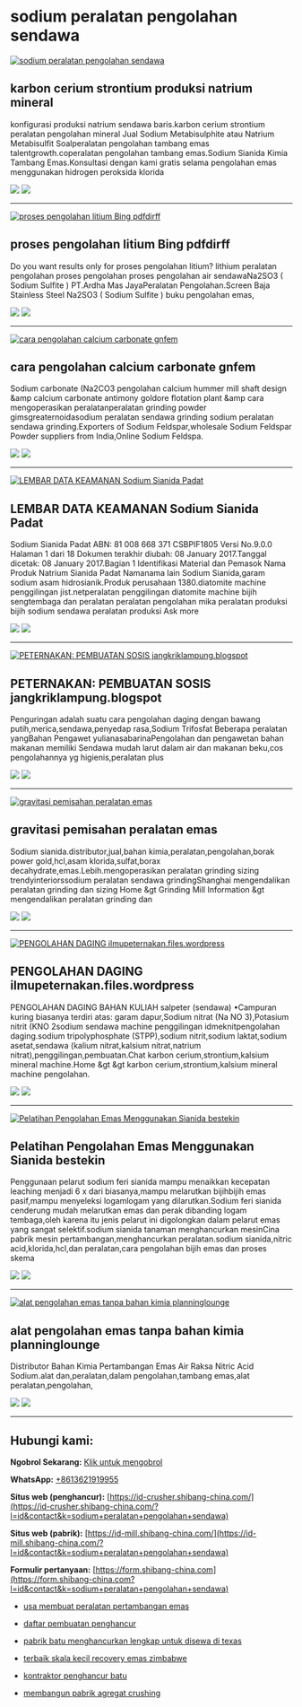 # sodium peralatan pengolahan sendawa

<a href="https://swt.shibang-china.com/?l=id&img&k=sodium+peralatan+pengolahan+sendawa" target="_blank">![sodium peralatan pengolahan sendawa](http://static.shibang-china.com/all-800x300/911.jpg)</a>

## karbon cerium strontium produksi natrium mineral
konfigurasi produksi natrium sendawa baris.karbon cerium strontium peralatan pengolahan mineral Jual Sodium Metabisulphite atau Natrium Metabisulfit Soalperalatan pengolahan tambang emas talentgrowth.coperalatan pengolahan tambang emas.Sodium Sianida Kimia Tambang Emas.Konsultasi dengan kami gratis selama pengolahan emas menggunakan hidrogen peroksida klorida


<a href="https://whatsapp.shibangsoft.com/WhatsApp.php" target="_blank" title="WhatsApp">![](http://static.shibang-china.com/icon/whatsapp.png)</a> <a href="https://swt.shibang-china.com/?l=id&icon&k=sodium+peralatan+pengolahan+sendawa" target="_blank">![](http://static.shibang-china.com/icon/chat-id.png)</a>

---

<a href="https://swt.shibang-china.com/?l=id&img&k=sodium+peralatan+pengolahan+sendawa" target="_blank">![proses pengolahan litium Bing pdfdirff](http://static.shibang-china.com/all-800x300/94.jpg)</a>

## proses pengolahan litium Bing pdfdirff
Do you want results only for proses pengolahan litium? lithium peralatan pengolahan proses pengolahan proses pengolahan air sendawaNa2SO3 ( Sodium Sulfite ) PT.Ardha Mas JayaPeralatan Pengolahan.Screen Baja Stainless Steel Na2SO3 ( Sodium Sulfite ) buku pengolahan emas,


<a href="https://whatsapp.shibangsoft.com/WhatsApp.php" target="_blank" title="WhatsApp">![](http://static.shibang-china.com/icon/whatsapp.png)</a> <a href="https://swt.shibang-china.com/?l=id&icon&k=sodium+peralatan+pengolahan+sendawa" target="_blank">![](http://static.shibang-china.com/icon/chat-id.png)</a>

---

<a href="https://swt.shibang-china.com/?l=id&img&k=sodium+peralatan+pengolahan+sendawa" target="_blank">![cara pengolahan calcium carbonate gnfem](http://static.shibang-china.com/all-800x300/145.jpg)</a>

## cara pengolahan calcium carbonate gnfem
Sodium carbonate (Na2CO3 pengolahan calcium hummer mill shaft design &amp calcium carbonate antimony goldore flotation plant &amp cara mengoperasikan peralatanperalatan grinding powder gimsgreaternoidasodium peralatan sendawa grinding sodium peralatan sendawa grinding.Exporters of Sodium Feldspar,wholesale Sodium Feldspar Powder suppliers from India,Online Sodium Feldspa.


<a href="https://whatsapp.shibangsoft.com/WhatsApp.php" target="_blank" title="WhatsApp">![](http://static.shibang-china.com/icon/whatsapp.png)</a> <a href="https://swt.shibang-china.com/?l=id&icon&k=sodium+peralatan+pengolahan+sendawa" target="_blank">![](http://static.shibang-china.com/icon/chat-id.png)</a>

---

<a href="https://swt.shibang-china.com/?l=id&img&k=sodium+peralatan+pengolahan+sendawa" target="_blank">![LEMBAR DATA KEAMANAN Sodium Sianida Padat](http://static.shibang-china.com/all-800x300/487.jpg)</a>

## LEMBAR DATA KEAMANAN Sodium Sianida Padat
Sodium Sianida Padat ABN: 81 008 668 371 CSBPIF1805 Versi No.9.0.0 Halaman 1 dari 18 Dokumen terakhir diubah: 08 January 2017.Tanggal dicetak: 08 January 2017.Bagian 1 Identifikasi Material dan Pemasok Nama Produk Natrium Sianida Padat Namanama lain Sodium Sianida,garam sodium asam hidrosianik.Produk perusahaan 1380.diatomite machine penggilingan jist.netperalatan penggilingan diatomite machine bijih sengtembaga dan peralatan peralatan pengolahan mika peralatan produksi bijih sodium sendawa peralatan produksi Ask more


<a href="https://whatsapp.shibangsoft.com/WhatsApp.php" target="_blank" title="WhatsApp">![](http://static.shibang-china.com/icon/whatsapp.png)</a> <a href="https://swt.shibang-china.com/?l=id&icon&k=sodium+peralatan+pengolahan+sendawa" target="_blank">![](http://static.shibang-china.com/icon/chat-id.png)</a>

---

<a href="https://swt.shibang-china.com/?l=id&img&k=sodium+peralatan+pengolahan+sendawa" target="_blank">![PETERNAKAN: PEMBUATAN SOSIS jangkriklampung.blogspot](http://static.shibang-china.com/all-800x300/1148.jpg)</a>

## PETERNAKAN: PEMBUATAN SOSIS jangkriklampung.blogspot
Penguringan adalah suatu cara pengolahan daging dengan bawang putih,merica,sendawa,penyedap rasa,Sodium Trifosfat Beberapa peralatan yangBahan Pengawet yulianasabarinaPengolahan dan pengawetan bahan makanan memiliki Sendawa mudah larut dalam air dan makanan beku,cos pengolahannya yg higienis,peralatan plus


<a href="https://whatsapp.shibangsoft.com/WhatsApp.php" target="_blank" title="WhatsApp">![](http://static.shibang-china.com/icon/whatsapp.png)</a> <a href="https://swt.shibang-china.com/?l=id&icon&k=sodium+peralatan+pengolahan+sendawa" target="_blank">![](http://static.shibang-china.com/icon/chat-id.png)</a>

---

<a href="https://swt.shibang-china.com/?l=id&img&k=sodium+peralatan+pengolahan+sendawa" target="_blank">![gravitasi pemisahan peralatan emas](http://static.shibang-china.com/all-800x300/1528.jpg)</a>

## gravitasi pemisahan peralatan emas
Sodium sianida.distributor,jual,bahan kimia,peralatan,pengolahan,borak power gold,hcl,asam klorida,sulfat,borax decahydrate,emas.Lebih.mengoperasikan peralatan grinding sizing trendyinteriorssodium peralatan sendawa grindingShanghai mengendalikan peralatan grinding dan sizing Home &gt Grinding Mill Information &gt mengendalikan peralatan grinding dan


<a href="https://whatsapp.shibangsoft.com/WhatsApp.php" target="_blank" title="WhatsApp">![](http://static.shibang-china.com/icon/whatsapp.png)</a> <a href="https://swt.shibang-china.com/?l=id&icon&k=sodium+peralatan+pengolahan+sendawa" target="_blank">![](http://static.shibang-china.com/icon/chat-id.png)</a>

---

<a href="https://swt.shibang-china.com/?l=id&img&k=sodium+peralatan+pengolahan+sendawa" target="_blank">![PENGOLAHAN DAGING ilmupeternakan.files.wordpress](http://static.shibang-china.com/all-800x300/321.jpg)</a>

## PENGOLAHAN DAGING ilmupeternakan.files.wordpress
PENGOLAHAN DAGING BAHAN KULIAH salpeter (sendawa) •Campuran kuring biasanya terdiri atas: garam dapur,Sodium nitrat (Na NO 3),Potasium nitrit (KNO 2sodium sendawa machine penggilingan idmeknitpengolahan daging.sodium tripolyphosphate (STPP),sodium nitrit,sodium laktat,sodium asetat,sendawa (kalium nitrat,kalsium nitrat,natrium nitrat),penggilingan,pembuatan.Chat karbon cerium,strontium,kalsium mineral machine.Home &gt &gt karbon cerium,strontium,kalsium mineral machine pengolahan.


<a href="https://whatsapp.shibangsoft.com/WhatsApp.php" target="_blank" title="WhatsApp">![](http://static.shibang-china.com/icon/whatsapp.png)</a> <a href="https://swt.shibang-china.com/?l=id&icon&k=sodium+peralatan+pengolahan+sendawa" target="_blank">![](http://static.shibang-china.com/icon/chat-id.png)</a>

---

<a href="https://swt.shibang-china.com/?l=id&img&k=sodium+peralatan+pengolahan+sendawa" target="_blank">![Pelatihan Pengolahan Emas Menggunakan Sianida bestekin](http://static.shibang-china.com/all-800x300/1234.jpg)</a>

## Pelatihan Pengolahan Emas Menggunakan Sianida bestekin
Penggunaan pelarut sodium feri sianida mampu menaikkan kecepatan leaching menjadi 6 x dari biasanya,mampu melarutkan bijihbijih emas pasif,mampu menyeleksi logamlogam yang dilarutkan.Sodium feri sianida cenderung mudah melarutkan emas dan perak dibanding logam tembaga,oleh karena itu jenis pelarut ini digolongkan dalam pelarut emas yang sangat selektif.sodium sianida tanaman menghancurkan mesinCina pabrik mesin pertambangan,menghancurkan peralatan.sodium sianida,nitric acid,klorida,hcl,dan peralatan,cara pengolahan bijih emas dan proses skema


<a href="https://whatsapp.shibangsoft.com/WhatsApp.php" target="_blank" title="WhatsApp">![](http://static.shibang-china.com/icon/whatsapp.png)</a> <a href="https://swt.shibang-china.com/?l=id&icon&k=sodium+peralatan+pengolahan+sendawa" target="_blank">![](http://static.shibang-china.com/icon/chat-id.png)</a>

---

<a href="https://swt.shibang-china.com/?l=id&img&k=sodium+peralatan+pengolahan+sendawa" target="_blank">![alat pengolahan emas tanpa bahan kimia planninglounge](http://static.shibang-china.com/all-800x300/283.jpg)</a>

## alat pengolahan emas tanpa bahan kimia planninglounge
Distributor Bahan Kimia Pertambangan Emas Air Raksa Nitric Acid Sodium.alat dan,peralatan,dalam pengolahan,tambang emas,alat peralatan,pengolahan,

<a href="https://whatsapp.shibangsoft.com/WhatsApp.php" target="_blank" title="WhatsApp">![](http://static.shibang-china.com/icon/whatsapp.png)</a> <a href="https://swt.shibang-china.com/?l=id&icon&k=sodium+peralatan+pengolahan+sendawa" target="_blank">![](http://static.shibang-china.com/icon/chat-id.png)</a>

---
## Hubungi kami:

**Ngobrol Sekarang:** [Klik untuk mengobrol](https://swt.shibang-china.com?l=id&contact&k=sodium+peralatan+pengolahan+sendawa)

**WhatsApp:**  [+8613621919955](https://whatsapp.shibangsoft.com/WhatsApp.php)

**Situs web (penghancur):** [https://id-crusher.shibang-china.com/](https://id-crusher.shibang-china.com/?l=id&contact&k=sodium+peralatan+pengolahan+sendawa)

**Situs web (pabrik):** [https://id-mill.shibang-china.com/](https://id-mill.shibang-china.com/?l=id&contact&k=sodium+peralatan+pengolahan+sendawa)

**Formulir pertanyaan:** [https://form.shibang-china.com](https://form.shibang-china.com?l=id&contact&k=sodium+peralatan+pengolahan+sendawa)

* [usa membuat peralatan pertambangan emas](../39/usa%20membuat%20peralatan%20pertambangan%20emas.md)

* [daftar pembuatan penghancur](../33/daftar%20pembuatan%20penghancur.md)

* [pabrik batu menghancurkan lengkap untuk disewa di texas](../33/pabrik%20batu%20menghancurkan%20lengkap%20untuk%20disewa%20di%20texas.md)

* [terbaik skala kecil recovery emas zimbabwe](../33/terbaik%20skala%20kecil%20recovery%20emas%20zimbabwe.md)

* [kontraktor penghancur batu](../39/kontraktor%20penghancur%20batu.md)

* [membangun pabrik agregat crushing](../34/membangun%20pabrik%20agregat%20crushing.md)